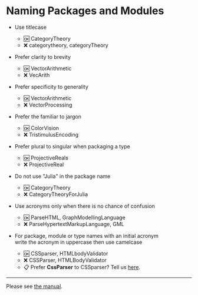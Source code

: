 # Naming Packages and Modules

- Use titlecase
  - :ok: CategoryTheory
  - :x:  categorytheory, categoryTheory
  
- Prefer clarity to brevity  
  - :ok: VectorArithmetic
  - :x:  VecArith
  
- Prefer specificity to generality  
  - :ok: VectorArithmetic
  - :x:  VectorProcessing

- Prefer the familiar to jargon  
  - :ok: ColorVision
  - :x:  TristimulusEncoding

- Prefer plural to singular when packaging a type
  - :ok: ProjectiveReals
  - :x:  ProjectiveReal

- Do not use "Julia" in the package name
  - :ok: CategoryTheory
  - :x:  CategoryTheoryForJulia

- Use acronyms only when there is no chance of confusion
  - :ok: ParseHTML, GraphModellingLanguage
  - :x: ParseHypertextMarkupLanguage, GML

- For package, module or type names with an initial acronym  
  write the acronym in uppercase then use camelcase
  - :ok:  CSSparser, HTMLbodyValidator
  - :x:  CSSParser, HTMLBodyValidator
  - :clipboard: Prefer **CssParser** to CSSparser? Tell us [here](https://gitter.im/JuliaPraxis/prefer_CssScripts).     

------  
    
Please see [the manual](http://docs.julialang.org/en/latest/manual/packages/#guidelines-for-naming-a-package).


  
